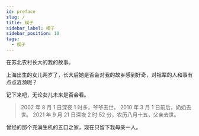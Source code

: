 ```yaml
---
id: preface
slug: /
title: 楔子
sidebar_label: 楔子
sidebar_position: 10
tags:
  - 楔子
---
```


在苏北农村长大的我的故事。

上海出生的女儿两岁了，长大后她是否会对我的故乡感到好奇，对祖辈的人和事有点点涟漪呢？

记下来吧，无论女儿未来是否会看。

> 2002 年 8 月 1 日深夜 1 时多，爷爷去世。
> 2010 年 3 月 1 日前后，奶奶去世。
> 2021 年 9 月 21 日深夜 2 时 52 分，农历八月十五，父亲去世。

曾经的那个充满生机的五口之家，现在只留下我母亲一人。
